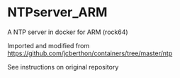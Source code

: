 # NTPserver_ARM
A NTP server in docker for ARM (rock64)

Imported and modified from https://github.com/jcberthon/containers/tree/master/ntp

See instructions on original repository
